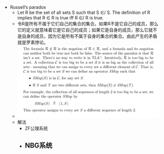- Russell’s paradox
	- Let R be the set of all sets S such that S ∈/ S. The definition of R implies that R ∈ R is true iff R ∈/ R is true.
	- 令R是所有不属于它们自己的集合的集合。如果R不是它自己的成员，那么它的定义就意味着它是它自己的成员；如果它是自身的成员，那么它就不是自身的成员，因为它是所有不属于自身的集合的集合。由此产生的矛盾就是罗素悖论。
	- ![image.png](../assets/image_1656174520909_0.png)
	- 解法
		- ZF公理系统
		- NBG系统
			-